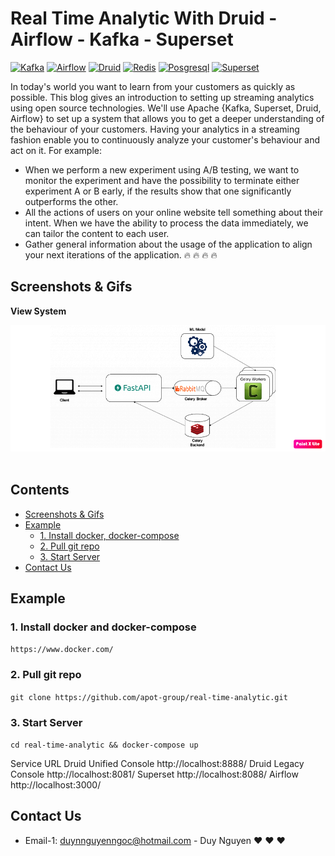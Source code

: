 # Real Time Analytic With Druid - Airflow - Kafka - Superset
[![Kafka](https://img.shields.io/badge/kafka-5.2.0-green)](https://kafka.apache.org/documentation/)
[![Airflow](https://img.shields.io/badge/airflow-2.2.4-green)](https://airflow.apache.org/docs/)
[![Druid](https://img.shields.io/badge/druid-0.22.1-orange)](https://druid.apache.org/docs/latest/design/)
[![Redis](https://img.shields.io/badge/redis-6.2.6-orange)](https://redis.io/)
[![Posgresql](https://img.shields.io/badge/postgres-14.1-brown)](https://www.postgresql.org/)
[![Superset](https://img.shields.io/badge/Superset-0.63-lightgrey)](https://superset.apache.org/docs/intro/)

In today's world you want to learn from your customers as quickly as possible. This blog gives an introduction to setting up streaming analytics using open source technologies. We'll use Apache {Kafka, Superset, Druid, Airflow} to set up a system that allows you to get a deeper understanding of the behaviour of your customers. Having your analytics in a streaming fashion enable you to continuously analyze your customer's behaviour and act on it. For example:

 - When we perform a new experiment using A/B testing, we want to monitor the experiment and have the possibility to terminate either experiment A or B early, if the results show that one significantly outperforms the other.
 - All the actions of users on your online website tell something about their intent. When we have the ability to process the data immediately, we can tailor the content to each user.
 - Gather general information about the usage of the application to align your next iterations of the application. :fire: :fire: :fire: :fire:

## Screenshots & Gifs

**View System**

<div>
    <kbd>
        <img title="View System" src="https://github.com/apot-group/document-processing/blob/main/o-statics/images/server.png?raw=true" />
    </kbd>
    <br/>
</div>
<br>

## Contents
- [Screenshots & Gifs](#screenshots--gifs)
- [Example](#example)
    - [1. Install docker, docker-compose](https://github.com/apot-group/document-processing/tree/main/dp-api/README.md#1-login-accept-token)
    - [2. Pull git repo](https://github.com/apot-group/document-processing/tree/main/dp-api/README.md#2-login-refresh-token)
    - [3. Start Server](https://github.com/apot-group/document-processing/tree/main/dp-api/README.md#3-ml-predict)
- [Contact Us](#contact-us)


## Example

### 1. Install docker and docker-compose

`https://www.docker.com/`

### 2. Pull git repo
`git clone https://github.com/apot-group/real-time-analytic.git` 

### 3. Start Server
`cd real-time-analytic && docker-compose up`

Service	URL
Druid Unified Console	http://localhost:8888/
Druid Legacy Console	http://localhost:8081/
Superset	http://localhost:8088/
Airflow http://localhost:3000/


## Contact Us
- Email-1: duynnguyenngoc@hotmail.com - Duy Nguyen :heart: :heart: :heart: 